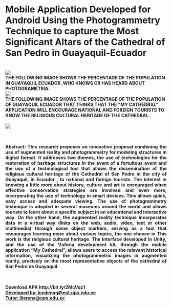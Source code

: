 <h1>Mobile Application Developed for Android Using the Photogrammetry Technique to capture the Most Significant Altars of the Cathedral of San Pedro in Guayaquil-Ecuador</h1>
<br>
<img src="https://user-images.githubusercontent.com/54017353/62852188-518c6e80-bcae-11e9-9c7a-b57fd4aa6edd.png">
<br>
<Strong>THE FOLLOWING IMAGE SHOWS THE PERCENTAGE OF THE POPULATION IN GUAYAQUIL ECUADOR, WHO KNOWS OR HAS HEARD ABOUT PHOTOGRAMETRIA.</Strong>
<br>
<img src="https://user-images.githubusercontent.com/54017353/62853360-b7c6c080-bcb1-11e9-92d5-c40e1bf3197e.JPG">
<br>
<Strong>THE FOLLOWING IMAGE SHOWS THE PERCENTAGE OF THE POPULATION OF GUAYAQUIL ECUADOR THAT THINKS THAT THE "MY CATHEDRAL" APPLICATION WILL ENCOURAGE NATIONAL AND FOREIGN TOURISTS TO KNOW THE RELIGIOUS CULTURAL HERITAGE OF THE CATHEDRAL.</>
<br>
<br>
<img src="https://user-images.githubusercontent.com/54017353/62853816-1a6c8c00-bcb3-11e9-8a1e-beb1418a92e1.JPG">
<br>
<br>
<br>
<p style="text-align: justify;"> <b>Abstract:</b> This research proposes an innovative proposal combining the use of augmented reality and photogrammetry for modeling structures in digital format. It addresses two themes, the use of technologies for the restoration of heritage structures in the event of a fortuitous event and the use of a technological tool that allows the dissemination of the religious cultural heritage of the Cathedral of San Pedro in the city of Guayaquil, in Ecuador , to national and foreign tourists. The interest in knowing a little more about history, culture and art is encouraged when effective conservation strategies are involved and even more, incorporating the use of technology in smart devices. This allows quick, easy access and adequate viewing. The use of photogrammetry technique is adopted in several museums around the world and allows tourists to learn about a specific subject in an educational and interactive way. On the other hand, the augmented reality technique incorporates data in a virtual way (links on the web, audio, video, text or other multimedia) through some object markers, serving as a tool that encourages learning more about various topics, the one chosen in This work is the religious cultural heritage. The interface developed in Unity, and the use of the Vuforia development kit, through the mobile application “My Cathedral”, allows users to access the relevant historical information, visualizing the photogrammetric images in augmented reality, precisely on the most representative objects of the cathedral of San Pedro de Guayaquil.</p>
<br>
<br>
<Strong>Download APK</Strong> http://bit.ly/2McVqz1
<br>
<a href="mailto:lcedenog@est.ups.edu.ec" target="_blank">Developed by: lcedenog@est.ups.edu.ec</a>
<br>
<a href="mailto:jllerena@ups.edu.ec" target="_blank">Tutor: jllerena@ups.edu.ec</a>

